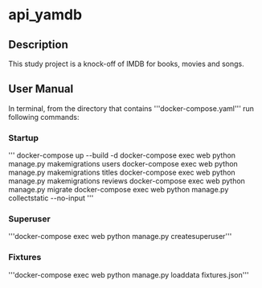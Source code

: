 # api_yamdb
## Description
This study project is a knock-off of IMDB for books, movies and songs.
## User Manual
In terminal, from the directory that contains '''docker-compose.yaml''' run following commands:
### Startup
'''
docker-compose up --build -d
docker-compose exec web python manage.py makemigrations users
docker-compose exec web python manage.py makemigrations titles
docker-compose exec web python manage.py makemigrations reviews
docker-compose exec web python manage.py migrate
docker-compose exec web python manage.py collectstatic --no-input
'''
### Superuser
'''docker-compose exec web python manage.py createsuperuser'''
### Fixtures
'''docker-compose exec web python manage.py loaddata fixtures.json'''